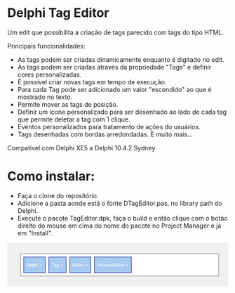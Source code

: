 # Delphi Tag Editor
Um edit que possibilita a criação de tags parecido com tags do tipo HTML.

Principais funcionalidades: 
 - As tags podem ser criadas dinamicamente enquanto é digitado no edit. 
 - As tags podem ser criadas através da propriedade "Tags" e definir cores personalizadas. 
 - É possível criar novas tags em tempo de execução. 
 - Para cada Tag pode ser adicionado um valor "escondido" ao que é mostrado no texto. 
 - Permite mover as tags de posição. 
 - Definir um ícone personalizado para ser desenhado ao lado de cada tag que permite deletar a tag com 1 clique. 
 - Eventos personalizados para tratamento de ações do usuários.
 - Tags desenhadas com bordas arredondadas. 
 E muito mais... 
 
 Compatível com Delphi XE5 a Delphi 10.4.2 Sydney
 
 # Como instalar:
  - Faça o clone do repositório.
  - Adicione a pasta aonde está o fonte DTagEditor.pas, no library path do Delphi. 
  - Execute o pacote TagEditor.dpk, faça o build e então clique com o botão direito do mouse em cima do nome do pacote no Project Manager e já em "Install".
  
![](https://github.com/daviladanielc/Delphi_TagEditor/blob/main/images/DelphiTagEditor.png?raw=true)  
